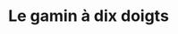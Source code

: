 ---
title: "Le gamin à dix doigts"
url: /paris/le-gamin-a-dix-doigts-rue-popincourt/
shop: tatouage
---